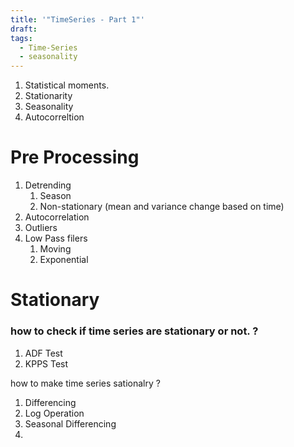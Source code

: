 ```yaml
---
title: '"TimeSeries - Part 1"'
draft: 
tags:
  - Time-Series
  - seasonality
---
```

1. Statistical moments.
2. Stationarity 
3. Seasonality
4. Autocorreltion


# Pre Processing 

1. Detrending
	1. Season
	2. Non-stationary (mean and variance change based on time)
2. Autocorrelation
3. Outliers
4. Low Pass filers
	1. Moving
	2. Exponential


# Stationary 

### how to check if time series are stationary or not. ?

1. ADF Test 
2. KPPS Test

how to make time series sationalry ? 

1. Differencing 
2. Log Operation
3. Seasonal Differencing
4.  
